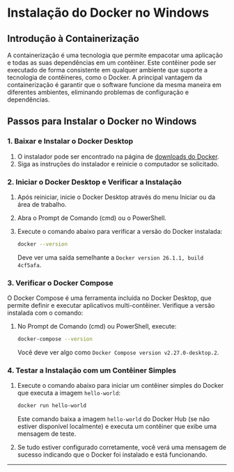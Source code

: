 # Instalação do Docker no Windows

## Introdução à Containerização

A containerização é uma tecnologia que permite empacotar uma aplicação e todas as suas dependências em um contêiner. Este contêiner pode ser executado de forma consistente em qualquer ambiente que suporte a tecnologia de contêineres, como o Docker. A principal vantagem da containerização é garantir que o software funcione da mesma maneira em diferentes ambientes, eliminando problemas de configuração e dependências.

## Passos para Instalar o Docker no Windows

### 1. Baixar e Instalar o Docker Desktop

1. O instalador pode ser encontrado na página de [downloads do Docker](https://www.docker.com/products/docker-desktop).
2. Siga as instruções do instalador e reinicie o computador se solicitado.

### 2. Iniciar o Docker Desktop e Verificar a Instalação

1. Após reiniciar, inicie o Docker Desktop através do menu Iniciar ou da área de trabalho.
2. Abra o Prompt de Comando (cmd) ou o PowerShell.
3. Execute o comando abaixo para verificar a versão do Docker instalada:

    ```bash
    docker --version
    ```

    Deve ver uma saída semelhante a `Docker version 26.1.1, build 4cf5afa`.

### 3. Verificar o Docker Compose

O Docker Compose é uma ferramenta incluída no Docker Desktop, que permite definir e executar aplicativos multi-contêiner. Verifique a versão instalada com o comando:

1. No Prompt de Comando (cmd) ou PowerShell, execute:

    ```bash
    docker-compose --version
    ```

    Você deve ver algo como `Docker Compose version v2.27.0-desktop.2`.

### 4. Testar a Instalação com um Contêiner Simples

1. Execute o comando abaixo para iniciar um contêiner simples do Docker que executa a imagem `hello-world`:

    ```bash
    docker run hello-world
    ```

    Este comando baixa a imagem `hello-world` do Docker Hub (se não estiver disponível localmente) e executa um contêiner que exibe uma mensagem de teste.

2. Se tudo estiver configurado corretamente, você verá uma mensagem de sucesso indicando que o Docker foi instalado e está funcionando.

---
